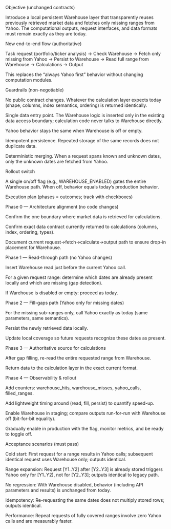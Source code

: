 Objective (unchanged contracts)

Introduce a local persistent Warehouse layer that transparently reuses previously retrieved market data and fetches only missing ranges from Yahoo. The computational outputs, request interfaces, and data formats must remain exactly as they are today.

New end-to-end flow (authoritative)

Task request (portfolio/ticker analysis) → Check Warehouse → Fetch only missing from Yahoo → Persist to Warehouse → Read full range from Warehouse → Calculations → Output

This replaces the “always Yahoo first” behavior without changing computation modules.

Guardrails (non-negotiable)

No public contract changes. Whatever the calculation layer expects today (shape, columns, index semantics, ordering) is returned identically.

Single data entry point. The Warehouse logic is inserted only in the existing data access boundary; calculation code never talks to Warehouse directly.

Yahoo behavior stays the same when Warehouse is off or empty.

Idempotent persistence. Repeated storage of the same records does not duplicate data.

Deterministic merging. When a request spans known and unknown dates, only the unknown dates are fetched from Yahoo.

Rollout switch

A single on/off flag (e.g., WAREHOUSE_ENABLED) gates the entire Warehouse path. When off, behavior equals today’s production behavior.

Execution plan (phases = outcomes; track with checkboxes)

Phase 0 — Architecture alignment (no code changes)

 Confirm the one boundary where market data is retrieved for calculations.

 Confirm exact data contract currently returned to calculations (columns, index, ordering, types).

 Document current request→fetch→calculate→output path to ensure drop-in placement for Warehouse.

Phase 1 — Read-through path (no Yahoo changes)

 Insert Warehouse read just before the current Yahoo call.

 For a given request range: determine which dates are already present locally and which are missing (gap detection).

 If Warehouse is disabled or empty: proceed as today.

Phase 2 — Fill-gaps path (Yahoo only for missing dates)

 For the missing sub-ranges only, call Yahoo exactly as today (same parameters, same semantics).

 Persist the newly retrieved data locally.

 Update local coverage so future requests recognize these dates as present.

Phase 3 — Authoritative source for calculations

 After gap filling, re-read the entire requested range from Warehouse.

 Return data to the calculation layer in the exact current format.

Phase 4 — Observability & rollout

 Add counters: warehouse_hits, warehouse_misses, yahoo_calls, filled_ranges.

 Add lightweight timing around (read, fill, persist) to quantify speed-up.

 Enable Warehouse in staging; compare outputs run-for-run with Warehouse off (bit-for-bit equality).

 Gradually enable in production with the flag, monitor metrics, and be ready to toggle off.

Acceptance scenarios (must pass)

Cold start: First request for a range results in Yahoo calls; subsequent identical request uses Warehouse only; outputs identical.

Range expansion: Request [Y1..Y2] after [Y2..Y3] is already stored triggers Yahoo only for [Y1..Y2), not for [Y2..Y3]; outputs identical to legacy path.

No regression: With Warehouse disabled, behavior (including API parameters and results) is unchanged from today.

Idempotency: Re-requesting the same dates does not multiply stored rows; outputs identical.

Performance: Repeat requests of fully covered ranges involve zero Yahoo calls and are measurably faster.